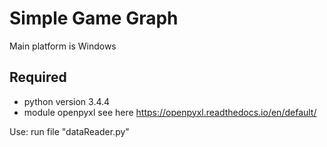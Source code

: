 Simple Game Graph
=================

Main platform is Windows

**Required**
------------
  - python version 3.4.4
  - module openpyxl see here https://openpyxl.readthedocs.io/en/default/

Use: run file "dataReader.py"
